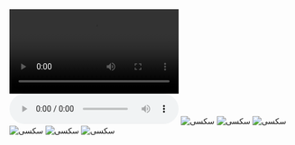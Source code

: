 <!doctype html>
<html>
<body>
<video controls autoplay>
  <source src="27b81604-affb-4a57-904a-9a3b9ca04f26" type="video/mp4">
</video>

<audio controls autoplay>
  <source src="InShot_20220320_015916266_20032022.m4a" type="audio/mpeg">
</audio>
 <body>
 
<img src="images (2).jfif" alt="سکسی">
	 <img src="images (1).jfif" alt="سکسی">
	 <img src="download (2).jfif" alt="سکسی">
	 <img src="download (1).jfif" alt="سکسی">
	 <img src="images.jfif" alt="سکسی">
	 <img src="download.jfif" alt="سکسی">
 
</body>

</body>
</html>

